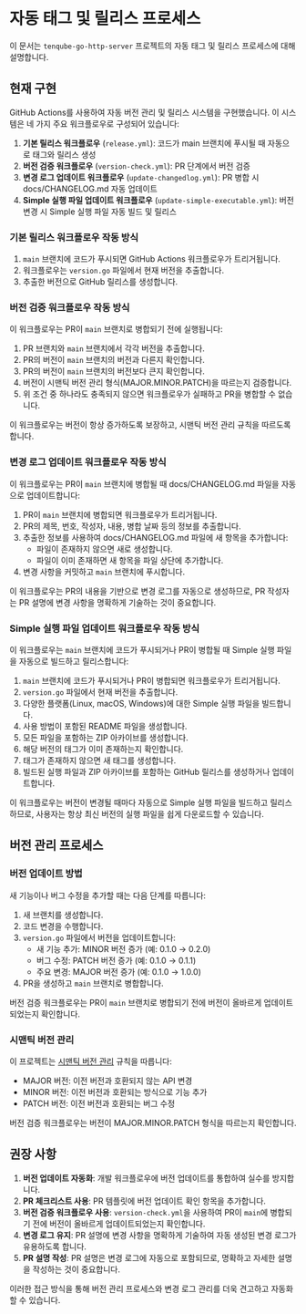 # 자동 태그 및 릴리스 프로세스

이 문서는 `tenqube-go-http-server` 프로젝트의 자동 태그 및 릴리스 프로세스에 대해 설명합니다.

## 현재 구현

GitHub Actions를 사용하여 자동 버전 관리 및 릴리스 시스템을 구현했습니다. 이 시스템은 네 가지 주요 워크플로우로 구성되어 있습니다:

1. **기본 릴리스 워크플로우** (`release.yml`): 코드가 main 브랜치에 푸시될 때 자동으로 태그와 릴리스 생성
2. **버전 검증 워크플로우** (`version-check.yml`): PR 단계에서 버전 검증
3. **변경 로그 업데이트 워크플로우** (`update-changedlog.yml`): PR 병합 시 docs/CHANGELOG.md 자동 업데이트
4. **Simple 실행 파일 업데이트 워크플로우** (`update-simple-executable.yml`): 버전 변경 시 Simple 실행 파일 자동 빌드 및 릴리스

### 기본 릴리스 워크플로우 작동 방식

1. `main` 브랜치에 코드가 푸시되면 GitHub Actions 워크플로우가 트리거됩니다.
2. 워크플로우는 `version.go` 파일에서 현재 버전을 추출합니다.
3. 추출한 버전으로 GitHub 릴리스를 생성합니다.

### 버전 검증 워크플로우 작동 방식

이 워크플로우는 PR이 `main` 브랜치로 병합되기 전에 실행됩니다:

1. PR 브랜치와 `main` 브랜치에서 각각 버전을 추출합니다.
2. PR의 버전이 `main` 브랜치의 버전과 다른지 확인합니다.
3. PR의 버전이 `main` 브랜치의 버전보다 큰지 확인합니다.
4. 버전이 시맨틱 버전 관리 형식(MAJOR.MINOR.PATCH)을 따르는지 검증합니다.
5. 위 조건 중 하나라도 충족되지 않으면 워크플로우가 실패하고 PR을 병합할 수 없습니다.

이 워크플로우는 버전이 항상 증가하도록 보장하고, 시맨틱 버전 관리 규칙을 따르도록 합니다.

### 변경 로그 업데이트 워크플로우 작동 방식

이 워크플로우는 PR이 `main` 브랜치에 병합될 때 docs/CHANGELOG.md 파일을 자동으로 업데이트합니다:

1. PR이 `main` 브랜치에 병합되면 워크플로우가 트리거됩니다.
2. PR의 제목, 번호, 작성자, 내용, 병합 날짜 등의 정보를 추출합니다.
3. 추출한 정보를 사용하여 docs/CHANGELOG.md 파일에 새 항목을 추가합니다:
   - 파일이 존재하지 않으면 새로 생성합니다.
   - 파일이 이미 존재하면 새 항목을 파일 상단에 추가합니다.
4. 변경 사항을 커밋하고 `main` 브랜치에 푸시합니다.

이 워크플로우는 PR의 내용을 기반으로 변경 로그를 자동으로 생성하므로, PR 작성자는 PR 설명에 변경 사항을 명확하게 기술하는 것이 중요합니다.

### Simple 실행 파일 업데이트 워크플로우 작동 방식

이 워크플로우는 `main` 브랜치에 코드가 푸시되거나 PR이 병합될 때 Simple 실행 파일을 자동으로 빌드하고 릴리스합니다:

1. `main` 브랜치에 코드가 푸시되거나 PR이 병합되면 워크플로우가 트리거됩니다.
2. `version.go` 파일에서 현재 버전을 추출합니다.
3. 다양한 플랫폼(Linux, macOS, Windows)에 대한 Simple 실행 파일을 빌드합니다.
4. 사용 방법이 포함된 README 파일을 생성합니다.
5. 모든 파일을 포함하는 ZIP 아카이브를 생성합니다.
6. 해당 버전의 태그가 이미 존재하는지 확인합니다.
7. 태그가 존재하지 않으면 새 태그를 생성합니다.
8. 빌드된 실행 파일과 ZIP 아카이브를 포함하는 GitHub 릴리스를 생성하거나 업데이트합니다.

이 워크플로우는 버전이 변경될 때마다 자동으로 Simple 실행 파일을 빌드하고 릴리스하므로, 사용자는 항상 최신 버전의 실행 파일을 쉽게 다운로드할 수 있습니다.

## 버전 관리 프로세스

### 버전 업데이트 방법

새 기능이나 버그 수정을 추가할 때는 다음 단계를 따릅니다:

1. 새 브랜치를 생성합니다.
2. 코드 변경을 수행합니다.
3. `version.go` 파일에서 버전을 업데이트합니다:
   - 새 기능 추가: MINOR 버전 증가 (예: 0.1.0 → 0.2.0)
   - 버그 수정: PATCH 버전 증가 (예: 0.1.0 → 0.1.1)
   - 주요 변경: MAJOR 버전 증가 (예: 0.1.0 → 1.0.0)
4. PR을 생성하고 `main` 브랜치로 병합합니다.

버전 검증 워크플로우는 PR이 `main` 브랜치로 병합되기 전에 버전이 올바르게 업데이트되었는지 확인합니다.

### 시맨틱 버전 관리

이 프로젝트는 [시맨틱 버전 관리](https://semver.org/) 규칙을 따릅니다:

- MAJOR 버전: 이전 버전과 호환되지 않는 API 변경
- MINOR 버전: 이전 버전과 호환되는 방식으로 기능 추가
- PATCH 버전: 이전 버전과 호환되는 버그 수정

버전 검증 워크플로우는 버전이 MAJOR.MINOR.PATCH 형식을 따르는지 확인합니다.

## 권장 사항

1. **버전 업데이트 자동화**: 개발 워크플로우에 버전 업데이트를 통합하여 실수를 방지합니다.
2. **PR 체크리스트 사용**: PR 템플릿에 버전 업데이트 확인 항목을 추가합니다.
3. **버전 검증 워크플로우 사용**: `version-check.yml`을 사용하여 PR이 `main`에 병합되기 전에 버전이 올바르게 업데이트되었는지 확인합니다.
4. **변경 로그 유지**: PR 설명에 변경 사항을 명확하게 기술하여 자동 생성된 변경 로그가 유용하도록 합니다.
5. **PR 설명 작성**: PR 설명은 변경 로그에 자동으로 포함되므로, 명확하고 자세한 설명을 작성하는 것이 중요합니다.

이러한 접근 방식을 통해 버전 관리 프로세스와 변경 로그 관리를 더욱 견고하고 자동화할 수 있습니다.
